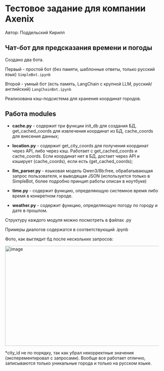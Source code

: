 # Тестовое задание для компании Axenix
Автор: Поддельский Кирилл
## Чат-бот для предсказания времени и погоды
Создано два бота. 

Первый - простой бот (без памяти, шаблонные ответы, только русский язык) `SimpleBot.ipynb`

Второй - умный бот (есть память, LangChain с крупной LLM, русский/английский) `LangChainBot.ipynb`

Реализована кэш-подсистема для хранения координат городов.

## Работа modules
* **cache.py** - содержит три функции init_db для создания БД, get_cached_coords для извлечения координат из БД, cache_coords для внесения данных;

* **location.py** - содержит get_city_coords для получения координат через API, либо через кэш. Работает с get_cached_coords и cache_coords. Если координат нет в БД, достает через API и кэширует (cache_coords), если есть (get_cached_coords);

* **llm_parser.py** - языковая модель Qwen3/8b:free, обрабатывающая запрос пользователя, и выводящая JSON (используется только в SimpleBot, более подробно принцип работы описан в ноутбуке)

* **time.py** - содержит функцию, определяющую системное время либо время в конкретном городе.

* **weather.py** - содержит функцию, определяющую погоду по городу и дате в прошлом.

Структуру каждого модуля можно посмотреть в файлах .py

Примеры диалогов содержатся в соответствующий .ipynb

Фото, как выглядит бд после нескольких запросов:

<img width="542" height="327" alt="image" src="https://github.com/user-attachments/assets/15a4bae5-fe4c-4a2e-9bae-16b4b16042d4" />

*city_id не по порядку, так как убрал некорректные значения (эксперементировал с запросами). Вообще все работает отлично, записываются только уникальные города и только на русском языке.

